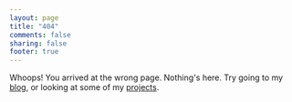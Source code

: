 ```yaml
---
layout: page
title: "404"
comments: false
sharing: false
footer: true
---
```


Whoops! You arrived at the wrong page. Nothing's here. Try going to my [blog](/blog), or looking at some of my [projects](/projects/).
